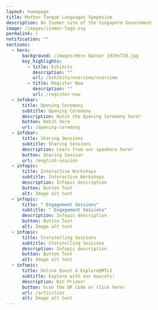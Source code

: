 ```yaml
---
layout: homepage
title: Mother Tongue Languages Symposium
description: An Isomer site of the Singapore Government
image: /images/isomer-logo.svg
permalink: /
notification: ""
sections:
  - hero:
      background: /images/Hero Banner 1920x720.jpg
      key_highlights:
        - title: Exhibits
          description: ""
          url: /exhibits/overview/overview
        - title: Register Now
          description: ""
          url: /register-now
  - infobar:
      title: Opening Ceremony
      subtitle: Opening Ceremony
      description: Watch the Opening Ceremony here!
      button: Watch here
      url: /opening-ceremony
  - infobar:
      title: Sharing Sessions
      subtitle: Sharing Sessions
      description: Learn from our speakers here!
      button: Sharing Session
      url: /english-session
  - infopic:
      title: Interactive Workshops
      subtitle: Interactive Workshops
      description: Infopic description
      button: Button Text
      alt: Image alt text
  - infopic:
      title: " Engagement Sessions​"
      subtitle: " Engagement Sessions​"
      description: Infopic description
      button: Button Text
      alt: Image alt text
  - infopic:
      title: Storytelling Sessions
      subtitle: Storytelling Sessions
      description: Infopic description
      button: Button Text
      alt: Image alt text
  - infopic:
      title: Online Quest & Explore@MTLS
      subtitle: Explore with our mascots!
      description: Win Prizes!
      button: Scan the QR Code or click here!
      url: /activities
      alt: Image alt text
---
```

